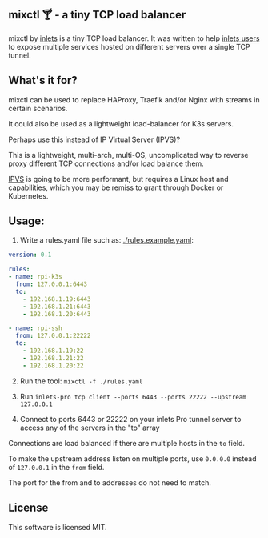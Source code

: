 ## mixctl 🍸 - a tiny TCP load balancer 

mixctl by [inlets](https://docs.inlets.dev) is a tiny TCP load balancer. It was written to help [inlets users](https://docs.inlets.dev) to expose multiple services hosted on different servers over a single TCP tunnel.

## What's it for?

mixctl can be used to replace HAProxy, Traefik and/or Nginx with streams in certain scenarios.

It could also be used as a lightweight load-balancer for K3s servers.

Perhaps use this instead of IP Virtual Server (IPVS)?

This is a lightweight, multi-arch, multi-OS, uncomplicated way to reverse proxy different TCP connections and/or load balance them.

[IPVS](https://debugged.it/blog/ipvs-the-linux-load-balancer/) is going to be more performant, but requires a Linux host and capabilities, which you may be remiss to grant through Docker or Kubernetes.

## Usage:

1) Write a rules.yaml file such as: [./rules.example.yaml](./rules/example.yaml):

```yaml
version: 0.1

rules:
- name: rpi-k3s
  from: 127.0.0.1:6443
  to:
    - 192.168.1.19:6443
    - 192.168.1.21:6443
    - 192.168.1.20:6443

- name: rpi-ssh
  from: 127.0.0.1:22222
  to:
    - 192.168.1.19:22
    - 192.168.1.21:22
    - 192.168.1.20:22
```

2) Run the tool: `mixctl -f ./rules.yaml`

3) Run `inlets-pro tcp client --ports 6443 --ports 22222 --upstream 127.0.0.1`

4) Connect to ports 6443 or 22222 on your inlets Pro tunnel server to access any of the servers in the "to" array

Connections are load balanced if there are multiple hosts in the `to` field.

To make the upstream address listen on multiple ports, use `0.0.0.0` instead of `127.0.0.1` in the `from` field.

The port for the from and to addresses do not need to match.

## License

This software is licensed MIT.
